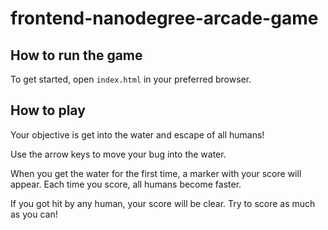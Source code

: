 frontend-nanodegree-arcade-game
===============================

## How to run the game

To get started, open `index.html` in your preferred browser.

## How to play

Your objective is get into the water and escape of all humans!

Use the arrow keys to move your bug into the water.

When you get the water for the first time, a marker with your score will appear. Each time you score, all humans become faster.

If you got hit by any human, your score will be clear. Try to score as much as you can!